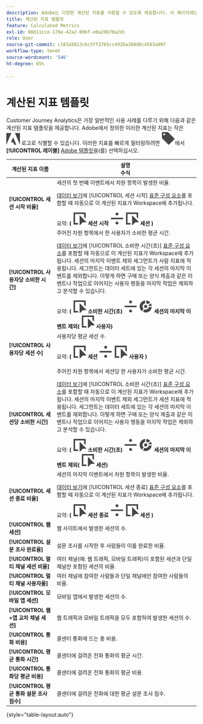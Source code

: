 ```yaml
---
description: Adobe는 다양한 계산된 지표를 사용할 수 있도록 제공합니다. 이 페이지에는 해당 지표와 그 용도가 나열되어 있습니다.
title: 계산된 지표 템플릿
feature: Calculated Metrics
exl-id: 08d11cce-170e-42a2-806f-e0a28b70a2dc
role: User
source-git-commit: c183a5013cbc5ff3765cc4926a308d0c4563a097
workflow-type: tm+mt
source-wordcount: '546'
ht-degree: 85%

---
```


# 계산된 지표 템플릿

Customer Journey Analytics은 가장 일반적인 사용 사례를 다루기 위해 다음과 같은 계산된 지표 템플릿을 제공합니다. Adobe에서 정의한 이러한 계산된 지표는 작은 ![AdobeLogoSmall](/help/assets/icons/AdobeLogoSmall.svg) 로고로 식별할 수 있습니다. 이러한 지표를 빠르게 필터링하려면 ![구성 요소 필터](/help/assets/icons/Label.svg)에서 **[!UICONTROL 레이블]** [Adobe 템플릿](/help/components/overview.md#filter)을(를) 선택하십시오.

| 계산된 지표 이름 | 설명<br/>수식 |
|---------|----------|
| **[!UICONTROL 세션 시작 비율]** | 세션의 첫 번째 이벤트에서 차원 항목이 발생한 비율.<p>[데이터 보기](/help/data-views/create-dataview.md)에 [!UICONTROL 세션 시작] [표준 구성 요소](/help/data-views/component-reference.md)를 포함할 때 자동으로 이 계산된 지표가 Workspace에 추가됩니다.</p>요약: **(** ![이벤트](/help/assets/icons/Event.svg) **세션 시작** ![나누기](/help/assets/icons/Divide.svg) ![이벤트](/help/assets/icons/Event.svg) **세션** **)** |
| **[!UICONTROL 사용자당 소비한 시간]** | 주어진 차원 항목에서 한 사용자가 소비한 평균 시간.<p>[데이터 보기](/help/data-views/create-dataview.md)에 [!UICONTROL 소비한 시간(초)] [표준 구성 요소](/help/data-views/component-reference.md)를 포함할 때 자동으로 이 계산된 지표가 Workspace에 추가됩니다. 세션의 마지막 이벤트 제외 세그먼트가 사람 지표에 적용됩니다. 세그먼트는 데이터 세트에 있는 각 세션의 마지막 이벤트를 제외합니다. 이렇게 하면 구매 또는 양식 제출과 같은 이벤트나 작업으로 이어지는 사용자 행동을 마지막 작업은 제외하고 분석할 수 있습니다.</p>요약: **(** ![이벤트](/help/assets/icons/Event.svg) **소비한 시간(초)** ![나누기](/help/assets/icons/Divide.svg) ![세분화](/help/assets/icons/Segmentation.svg) **세션의 마지막 이벤트 제외(** ![이벤트](/help/assets/icons/Event.svg) **사용자)** |
| **[!UICONTROL 사용자당 세션 수]** | 사용자당 평균 세션 수.<p>요약: **(** ![이벤트](/help/assets/icons/Event.svg) **세션** ![나누기](/help/assets/icons/Divide.svg) ![이벤트](/help/assets/icons/Event.svg) **사용자** **)** |
| **[!UICONTROL 세션당 소비한 시간]** | 주어진 차원 항목에서 세션당 한 사용자가 소비한 평균 시간.<p>[데이터 보기](/help/data-views/create-dataview.md)에 [!UICONTROL 소비한 시간(초)] [표준 구성 요소](/help/data-views/component-reference.md)를 포함할 때 자동으로 이 계산된 지표가 Workspace에 추가됩니다. 세션의 마지막 이벤트 제외 세그먼트가 세션 지표에 적용됩니다. 세그먼트는 데이터 세트에 있는 각 세션의 마지막 이벤트를 제외합니다. 이렇게 하면 구매 또는 양식 제출과 같은 이벤트나 작업으로 이어지는 사용자 행동을 마지막 작업은 제외하고 분석할 수 있습니다.</p>요약: **(** ![이벤트](/help/assets/icons/Event.svg) **소비한 시간(초)** ![나누기](/help/assets/icons/Divide.svg) ![세분화](/help/assets/icons/Segmentation.svg) **세션의 마지막 이벤트 제외(** ![이벤트](/help/assets/icons/Event.svg) **세션)** |
| **[!UICONTROL 세션 종료 비율]** | 세션의 마지막 이벤트에서 차원 항목이 발생한 비율. <p>[데이터 보기](/help/data-views/create-dataview.md)에 [!UICONTROL 세션 종료] [표준 구성 요소](/help/data-views/component-reference.md)를 포함할 때 자동으로 이 계산된 지표가 Workspace에 추가됩니다.</p>요약: **(** ![이벤트](/help/assets/icons/Event.svg) **세션 종료** ![나누기](/help/assets/icons/Divide.svg) ![이벤트](/help/assets/icons/Event.svg) **세션** **)** |
| **[!UICONTROL 웹 세션]** | 웹 사이트에서 발생한 세션의 수. |
| **[!UICONTROL 설문 조사 완료율]** | 설문 조사를 시작한 후 사람들이 이를 완료한 비율. |
| **[!UICONTROL 멀티 채널 세션 비율]** | 여러 채널(예: 웹 트래픽, 모바일 트래픽)이 포함된 세션과 단일 채널만 포함된 세션의 비율. |
| **[!UICONTROL 멀티 채널 사용자율]** | 여러 채널에 참여한 사람들과 단일 채널에만 참여한 사람들의 비율. |
| **[!UICONTROL 모바일 앱 세션]** | 모바일 앱에서 발생한 세션의 수. |
| **[!UICONTROL 웹+앱 교차 채널 세션]** | 웹 트래픽과 모바일 트래픽을 모두 포함하여 발생한 세션의 수. |
| **[!UICONTROL 통화 비용]** | 콜센터 통화에 드는 총 비용. <!-- <p>Summary: Call length</p> --> |
| **[!UICONTROL 평균 통화 시간]** | 콜센터에 걸려온 전화 통화의 평균 시간. |
| **[!UICONTROL 통화당 평균 비용]** | 콜센터에 걸려온 전화 통화의 평균 비용. |
| **[!UICONTROL 평균 통화 설문 조사 점수]** | 콜센터에 걸려온 전화에 대한 평균 설문 조사 점수. |

{style="table-layout:auto"}
